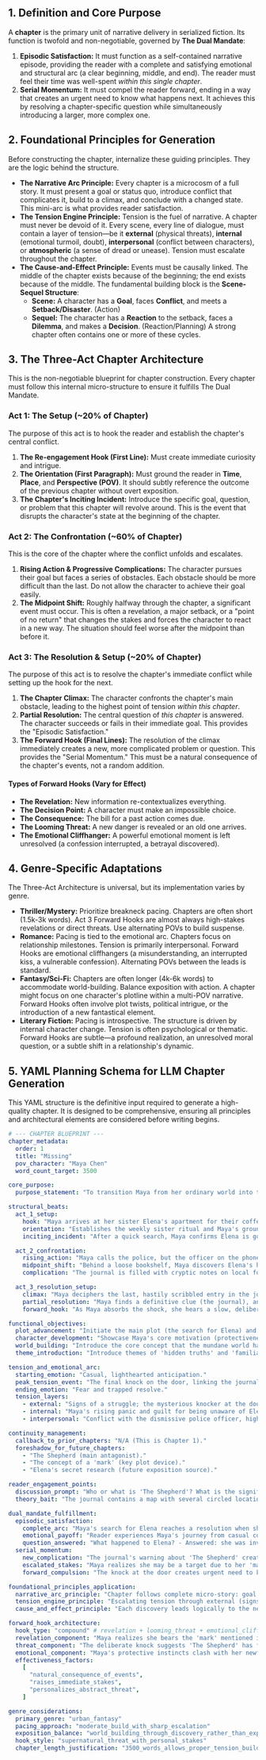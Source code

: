 ## 1. Definition and Core Purpose

A **chapter** is the primary unit of narrative delivery in serialized fiction. Its function is twofold and non-negotiable, governed by **The Dual Mandate**:

1.  **Episodic Satisfaction:** It must function as a self-contained narrative episode, providing the reader with a complete and satisfying emotional and structural arc (a clear beginning, middle, and end). The reader must feel their time was well-spent _within this single chapter_.
2.  **Serial Momentum:** It must compel the reader forward, ending in a way that creates an urgent need to know what happens next. It achieves this by resolving a chapter-specific question while simultaneously introducing a larger, more complex one.

## 2. Foundational Principles for Generation

Before constructing the chapter, internalize these guiding principles. They are the logic behind the structure.

- **The Narrative Arc Principle:** Every chapter is a microcosm of a full story. It must present a goal or status quo, introduce conflict that complicates it, build to a climax, and conclude with a changed state. This mini-arc is what provides reader satisfaction.
- **The Tension Engine Principle:** Tension is the fuel of narrative. A chapter must never be devoid of it. Every scene, every line of dialogue, must contain a layer of tension—be it **external** (physical threats), **internal** (emotional turmoil, doubt), **interpersonal** (conflict between characters), or **atmospheric** (a sense of dread or unease). Tension must escalate throughout the chapter.
- **The Cause-and-Effect Principle:** Events must be causally linked. The middle of the chapter exists because of the beginning; the end exists because of the middle. The fundamental building block is the **Scene-Sequel Structure**:
  - **Scene:** A character has a **Goal**, faces **Conflict**, and meets a **Setback/Disaster**. (Action)
  - **Sequel:** The character has a **Reaction** to the setback, faces a **Dilemma**, and makes a **Decision**. (Reaction/Planning)
    A strong chapter often contains one or more of these cycles.

## 3. The Three-Act Chapter Architecture

This is the non-negotiable blueprint for chapter construction. Every chapter must follow this internal micro-structure to ensure it fulfills The Dual Mandate.

### Act 1: The Setup (~20% of Chapter)

The purpose of this act is to hook the reader and establish the chapter's central conflict.

1.  **The Re-engagement Hook (First Line):** Must create immediate curiosity and intrigue.
2.  **The Orientation (First Paragraph):** Must ground the reader in **Time**, **Place**, and **Perspective (POV)**. It should subtly reference the outcome of the previous chapter without overt exposition.
3.  **The Chapter's Inciting Incident:** Introduce the specific goal, question, or problem that this chapter will revolve around. This is the event that disrupts the character's state at the beginning of the chapter.

### Act 2: The Confrontation (~60% of Chapter)

This is the core of the chapter where the conflict unfolds and escalates.

1.  **Rising Action & Progressive Complications:** The character pursues their goal but faces a series of obstacles. Each obstacle should be more difficult than the last. Do not allow the character to achieve their goal easily.
2.  **The Midpoint Shift:** Roughly halfway through the chapter, a significant event must occur. This is often a revelation, a major setback, or a "point of no return" that changes the stakes and forces the character to react in a new way. The situation should feel worse after the midpoint than before it.

### Act 3: The Resolution & Setup (~20% of Chapter)

The purpose of this act is to resolve the chapter's immediate conflict while setting up the hook for the next.

1.  **The Chapter Climax:** The character confronts the chapter's main obstacle, leading to the highest point of tension _within this chapter_.
2.  **Partial Resolution:** The central question of _this chapter_ is answered. The character succeeds or fails in their immediate goal. This provides the "Episodic Satisfaction."
3.  **The Forward Hook (Final Lines):** The resolution of the climax immediately creates a new, more complicated problem or question. This provides the "Serial Momentum." This must be a natural consequence of the chapter's events, not a random addition.

#### Types of Forward Hooks (Vary for Effect)

- **The Revelation:** New information re-contextualizes everything.
- **The Decision Point:** A character must make an impossible choice.
- **The Consequence:** The bill for a past action comes due.
- **The Looming Threat:** A new danger is revealed or an old one arrives.
- **The Emotional Cliffhanger:** A powerful emotional moment is left unresolved (a confession interrupted, a betrayal discovered).

## 4. Genre-Specific Adaptations

The Three-Act Architecture is universal, but its implementation varies by genre.

- **Thriller/Mystery:** Prioritize breakneck pacing. Chapters are often short (1.5k-3k words). Act 3 Forward Hooks are almost always high-stakes revelations or direct threats. Use alternating POVs to build suspense.
- **Romance:** Pacing is tied to the emotional arc. Chapters focus on relationship milestones. Tension is primarily interpersonal. Forward Hooks are emotional cliffhangers (a misunderstanding, an interrupted kiss, a vulnerable confession). Alternating POVs between the leads is standard.
- **Fantasy/Sci-Fi:** Chapters are often longer (4k-6k words) to accommodate world-building. Balance exposition with action. A chapter might focus on one character's plotline within a multi-POV narrative. Forward Hooks often involve plot twists, political intrigue, or the introduction of a new fantastical element.
- **Literary Fiction:** Pacing is introspective. The structure is driven by internal character change. Tension is often psychological or thematic. Forward Hooks are subtle—a profound realization, an unresolved moral question, or a subtle shift in a relationship's dynamic.

## 5. YAML Planning Schema for LLM Chapter Generation

This YAML structure is the definitive input required to generate a high-quality chapter. It is designed to be comprehensive, ensuring all principles and architectural elements are considered before writing begins.

```yaml
# --- CHAPTER BLUEPRINT ---
chapter_metadata:
  order: 1
  title: "Missing"
  pov_character: "Maya Chen"
  word_count_target: 3500

core_purpose:
  purpose_statement: "To transition Maya from her ordinary world into the story's central mystery by establishing her sister's disappearance as a supernatural event, forcing her from skeptic to reluctant investigator."

structural_beats:
  act_1_setup:
    hook: "Maya arrives at her sister Elena's apartment for their coffee date to find the door unlocked and the coffee pot still warm, but the apartment is silent."
    orientation: "Establishes the weekly sister ritual and Maya's grounded, slightly cynical perspective in the present moment."
    inciting_incident: "After a quick search, Maya confirms Elena is gone, and discovers signs of a brief, violent struggle—an overturned chair and a shattered mug."

  act_2_confrontation:
    rising_action: "Maya calls the police, but the officer on the phone is dismissive, suggesting Elena is just an irresponsible adult. Frustrated, Maya decides to search for clues herself."
    midpoint_shift: "Behind a loose bookshelf, Maya discovers Elena's hidden research journal, realizing her sister was hiding a secret life from her. The tone shifts from a simple missing person case to a conspiracy."
    complication: "The journal is filled with cryptic notes on local folklore, occult symbols, and mentions of a dangerous figure called 'The Shepherd'."

  act_3_resolution_setup:
    climax: "Maya deciphers the last, hastily scribbled entry in the journal: 'He found me. He looks for the mark. Don't let him find you.'"
    partial_resolution: "Maya finds a definitive clue (the journal), answering the chapter's question of 'what happened to Elena?' with 'she was involved in something dangerous and supernatural'."
    forward_hook: "As Maya absorbs the shock, she hears a slow, deliberate knock at the apartment door. The final line is: 'She froze, remembering the journal's warning about a man who looks for a mark—a mark she'd had on her wrist since birth.'"

functional_objectives:
  plot_advancement: "Initiate the main plot (the search for Elena) and introduce the central conflict (supernatural conspiracy)."
  character_development: "Showcase Maya's core motivation (protectiveness of her sister) and begin her arc from skeptic to believer."
  world_building: "Introduce the core concept that the mundane world has a hidden supernatural layer."
  theme_introduction: "Introduce themes of 'hidden truths' and 'familial bonds'."

tension_and_emotional_arc:
  starting_emotion: "Casual, lighthearted anticipation."
  peak_tension_event: "The final knock on the door, linking the journal's abstract threat to an immediate, present danger."
  ending_emotion: "Fear and trapped resolve."
  tension_layers:
    - external: "Signs of a struggle; the mysterious knocker at the door."
    - internal: "Maya's rising panic and guilt for being unaware of Elena's troubles."
    - interpersonal: "Conflict with the dismissive police officer, highlighting Maya's isolation."

continuity_management:
  callback_to_prior_chapters: "N/A (This is Chapter 1)."
  foreshadow_for_future_chapters:
    - "The Shepherd (main antagonist)."
    - "The concept of a 'mark' (key plot device)."
    - "Elena's secret research (future exposition source)."

reader_engagement_points:
  discussion_prompt: "Who or what is 'The Shepherd'? What is the significance of the mark?"
  theory_bait: "The journal contains a map with several circled locations, inviting speculation on where Elena was investigating."

dual_mandate_fulfillment:
  episodic_satisfaction:
    complete_arc: "Maya's search for Elena reaches a resolution when she finds the journal"
    emotional_payoff: "Reader experiences Maya's journey from casual concern to urgent fear"
    question_answered: "What happened to Elena? - Answered: she was involved in dangerous supernatural research"
  serial_momentum:
    new_complication: "The journal's warning about 'The Shepherd' creates immediate threat"
    escalated_stakes: "Maya realizes she may be a target due to her 'mark'"
    forward_compulsion: "The knock at the door creates urgent need to know what happens next"

foundational_principles_application:
  narrative_arc_principle: "Chapter follows complete micro-story: goal (coffee with Elena) → conflict (disappearance/evidence) → climax (journal discovery) → changed state (Maya as target)"
  tension_engine_principle: "Escalating tension through external (signs of struggle), internal (Maya's growing panic), interpersonal (dismissive police), atmospheric (ominous journal warnings)"
  cause_and_effect_principle: "Each discovery leads logically to the next: unlocked door → signs of struggle → journal search → supernatural revelation → immediate threat"

forward_hook_architecture:
  hook_type: "compound" # revelation + looming_threat + emotional_cliffhanger
  revelation_component: "Maya realizes she bears the 'mark' mentioned in Elena's warning"
  threat_component: "The deliberate knock suggests 'The Shepherd' has found Maya"
  emotional_component: "Maya's protective instincts clash with her newfound vulnerability"
  effectiveness_factors:
    [
      "natural_consequence_of_events",
      "raises_immediate_stakes",
      "personalizes_abstract_threat",
    ]

genre_considerations:
  primary_genre: "urban_fantasy"
  pacing_approach: "moderate_build_with_sharp_escalation"
  exposition_balance: "world_building_through_discovery_rather_than_explanation"
  hook_style: "supernatural_threat_with_personal_stakes"
  chapter_length_justification: "3500_words_allows_proper_tension_building_and_world_establishment"
```
